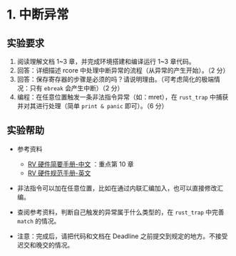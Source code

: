 # 1. 中断异常

## 实验要求

1. 阅读理解文档 1~3 章，并完成环境搭建和编译运行 1~3 章代码。
2. 回答：详细描述 rcore 中处理中断异常的流程（从异常的产生开始）。（2 分）
3. 回答：保存寄存器的步骤是必须的吗？请说明理由。（可考虑简化的极端情况：只有 `ebreak` 会产生中断）（2 分）
4. 编程：在任意位置触发一条非法指令异常（如：mret），在 `rust_trap` 中捕获并对其进行处理（简单 `print & panic` 即可）。（6 分）

## 实验帮助

- 参考资料

  - [RV 硬件简要手册-中文](http://crva.ict.ac.cn/documents/RISC-V-Reader-Chinese-v2p1.pdf) ：重点第 10 章
  - [RV 硬件规范手册-英文](https://riscv.org/specifications/privileged-isa/)

- 非法指令可以加在任意位置，比如在通过内联汇编加入，也可以直接修改汇编。
- 查阅参考资料，判断自己触发的异常属于什么类型的，在 `rust_trap` 中完善 `match` 的情况。
- 注意：完成后，请把代码和文档在 Deadline 之前提交到规定的地方。不接受迟交和晚交的情况。
